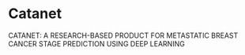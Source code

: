 # Catanet
CATANET: A RESEARCH-BASED PRODUCT FOR METASTATIC BREAST CANCER STAGE PREDICTION USING DEEP LEARNING
